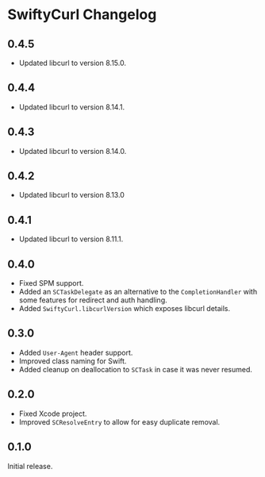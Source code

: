 # SwiftyCurl Changelog

## 0.4.5

- Updated libcurl to version 8.15.0.

## 0.4.4

- Updated libcurl to version 8.14.1.

## 0.4.3

- Updated libcurl to version 8.14.0.

## 0.4.2

- Updated libcurl to version 8.13.0

## 0.4.1

- Updated libcurl to version 8.11.1.

## 0.4.0

- Fixed SPM support.
- Added an `SCTaskDelegate` as an alternative to the `CompletionHandler` 
  with some features for redirect and auth handling.
- Added `SwiftyCurl.libcurlVersion` which exposes libcurl details.

## 0.3.0

- Added `User-Agent` header support.
- Improved class naming for Swift.
- Added cleanup on deallocation to `SCTask` in case it was never resumed.

## 0.2.0

- Fixed Xcode project.
- Improved `SCResolveEntry` to allow for easy duplicate removal.


## 0.1.0

Initial release.

